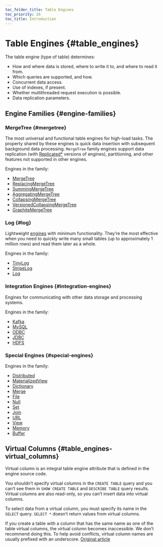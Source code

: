 ```yaml
---
toc_folder_title: Table Engines
toc_priority: 26
toc_title: Introduction
---
```


# Table Engines {#table_engines}

The table engine (type of table) determines:

-   How and where data is stored, where to write it to, and where to read it from.
-   Which queries are supported, and how.
-   Concurrent data access.
-   Use of indexes, if present.
-   Whether multithreaded request execution is possible.
-   Data replication parameters.

## Engine Families {#engine-families}

### MergeTree {#mergetree}

The most universal and functional table engines for high-load tasks. The property shared by these engines is quick data insertion with subsequent background data processing. `MergeTree` family engines support data replication (with [Replicated*](mergetree-family/replication.md#table_engines-replication) versions of engines), partitioning, and other features not supported in other engines.

Engines in the family:

-   [MergeTree](mergetree-family/mergetree.md#mergetree)
-   [ReplacingMergeTree](mergetree-family/replacingmergetree.md#replacingmergetree)
-   [SummingMergeTree](mergetree-family/summingmergetree.md#summingmergetree)
-   [AggregatingMergeTree](mergetree-family/aggregatingmergetree.md#aggregatingmergetree)
-   [CollapsingMergeTree](mergetree-family/collapsingmergetree.md#table_engine-collapsingmergetree)
-   [VersionedCollapsingMergeTree](mergetree-family/versionedcollapsingmergetree.md#versionedcollapsingmergetree)
-   [GraphiteMergeTree](mergetree-family/graphitemergetree.md#graphitemergetree)

### Log {#log}

Lightweight [engines](log-family/index.md) with minimum functionality. They’re the most effective when you need to quickly write many small tables (up to approximately 1 million rows) and read them later as a whole.

Engines in the family:

-   [TinyLog](log-family/tinylog.md#tinylog)
-   [StripeLog](log-family/stripelog.md#stripelog)
-   [Log](log-family/log.md#log)

### Integration Engines {#integration-engines}

Engines for communicating with other data storage and processing systems.

Engines in the family:

-   [Kafka](integrations/kafka.md#kafka)
-   [MySQL](integrations/mysql.md#mysql)
-   [ODBC](integrations/odbc.md#table-engine-odbc)
-   [JDBC](integrations/jdbc.md#table-engine-jdbc)
-   [HDFS](integrations/hdfs.md#hdfs)

### Special Engines {#special-engines}

Engines in the family:

-   [Distributed](special/distributed.md#distributed)
-   [MaterializedView](special/materializedview.md#materializedview)
-   [Dictionary](special/dictionary.md#dictionary)
-   [Merge](special/merge.md#merge)
-   [File](special/file.md#file)
-   [Null](special/null.md#null)
-   [Set](special/set.md#set)
-   [Join](special/join.md#join)
-   [URL](special/url.md#table_engines-url)
-   [View](special/view.md#table_engines-view)
-   [Memory](special/memory.md#memory)
-   [Buffer](special/buffer.md#buffer)

## Virtual Columns {#table_engines-virtual_columns}

Virtual column is an integral table engine attribute that is defined in the engine source code.

You shouldn’t specify virtual columns in the `CREATE TABLE` query and you can’t see them in `SHOW CREATE TABLE` and `DESCRIBE TABLE` query results. Virtual columns are also read-only, so you can’t insert data into virtual columns.

To select data from a virtual column, you must specify its name in the `SELECT` query. `SELECT *` doesn’t return values from virtual columns.

If you create a table with a column that has the same name as one of the table virtual columns, the virtual column becomes inaccessible. We don’t recommend doing this. To help avoid conflicts, virtual column names are usually prefixed with an underscore.
[Original article](https://clickhouse.tech/docs/en/operations/table_engines/) <!--hide-->
